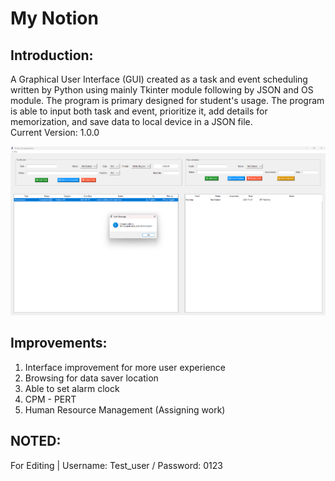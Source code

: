 # My Notion

## Introduction:

A Graphical User Interface (GUI) created as a task and event scheduling written by Python using mainly Tkinter module following by JSON and OS module. The program is primary designed for student's usage. The program is able to input both task and event, prioritize it, add details for memorization, and save data to local device in a JSON file.  
Current Version: 1.0.0 

![Interface Picture](Interface.png)

## Improvements:

1. Interface improvement for more user experience
2. Browsing for data saver location
3. Able to set alarm clock
4. CPM - PERT
5. Human Resource Management (Assigning work)

## NOTED:
For Editing | Username: Test_user / Password: 0123
